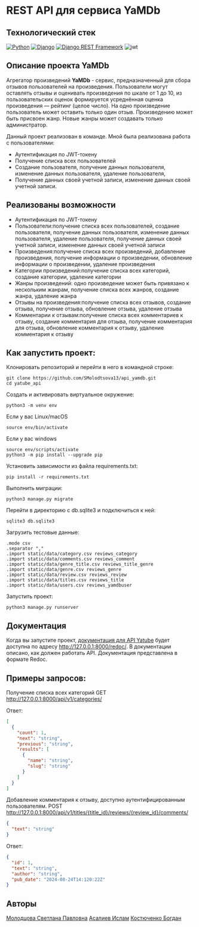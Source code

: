 # REST API для сервиса YaMDb

## Технологический стек
[![Python](https://img.shields.io/badge/-Python-464646?style=flat&logo=Python&logoColor=56C0C0&color=008080)](https://www.python.org/)
[![Django](https://img.shields.io/badge/-Django-464646?style=flat&logo=Django&logoColor=56C0C0&color=008080)](https://www.djangoproject.com/)
[![Django REST Framework](https://img.shields.io/badge/-Django%20REST%20Framework-464646?style=flat&logo=Django%20REST%20Framework&logoColor=56C0C0&color=008080)](https://www.django-rest-framework.org/)
![jwt](https://img.shields.io/badge/JWT-464646?style=flat&logo=JSON%20web%20tokens&logoColor=56C0C0&color=008080) 

## Описание проекта YaMDb
Агрегатор произведений **YaMDb** -  сервис, предназначенный для сбора отзывов пользователей на произведения. Пользователи могут оставлять отзывы и оценивать произведения по шкале от 1 до 10, из пользовательских оценок формируется усреднённая оценка произведения — рейтинг (целое число). На одно произведение пользователь может оставить только один отзыв. Произведению может быть присвоен жанр. Новые жанры может создавать только администратор. 

Данный проект реализован в команде. Мной была реализована работа с пользователями:
- Аутентификация по JWT-токену
- Получение списка всех пользователей
- Создание пользователя, получение данных пользователя, изменение данных пользователя, удаление пользователя,
- Получение данных своей учетной записи, изменение данных своей учетной записи.

## Реализованы возможности
- Аутентификация по JWT-токену  
- Пользователи:получение списка всех пользователей, создание пользователя, получение данных пользователя, изменение данных пользователя, удаление пользователя, получение данных своей учетной записи, изменение данных своей учетной записи
- Произведения:получение списка всех произведений, добавление произведения, получение информации о произведении, обновление информации о произведении, удаление произведения
- Категории произведений:получение списка всех категорий, создание категории, удаление категории
- Жанры произведений: одно произведение может быть привязано к нескольким жанрам, получение списка всех жанров, создание жанра, удаление жанра
- Отзывы на произведения:получение списка всех отзывов, создание отзыва, получение отзыва, обновление отзыва, удаление отзыва
- Комментарии к отзывам:получение списка всех комментариев к отзыву, создание комментария для отзыва, получение комментария для отзыва, обновление комментария к отзыву, удаление комментария к отзыву

## Как запустить проект:

Клонировать репозиторий и перейти в него в командной строке:

```
git clone https://github.com/SMolodtsova13/api_yamdb.git
cd yatube_api
```
Cоздать и активировать виртуальное окружение:
```
python3 -m venv env
```
Если у вас Linux/macOS
```
source env/bin/activate
```
Если у вас windows
```
source env/scripts/activate
python3 -m pip install --upgrade pip
```
Установить зависимости из файла requirements.txt:
```
pip install -r requirements.txt
```
Выполнить миграции:
```
python3 manage.py migrate
```
Перейти в директорию с db.sqlite3 и подключиться к ней:
```
sqlite3 db.sqlite3
```
Загрузить тестовые данные:
```
.mode csv
.separator ","
.import static/data/category.csv reviews_category
.import static/data/comments.csv reviews_comment
.import static/data/genre_title.csv reviews_title_genre
.import static/data/genre.csv reviews_genre
.import static/data/review.csv reviews_review
.import static/data/titles.csv reviews_title
.import static/data/users.csv reviews_yamdbuser
```
Запустить проект:
```
python3 manage.py runserver
```

## Документация
Когда вы запустите проект, [документация для API Yatube](http://127.0.0.1:8000/redoc/) будет доступна по адресу http://127.0.0.1:8000/redoc/. В документации описано, как должен работать API. Документация представлена в формате Redoc.

## Примеры запросов:
Получение списка всех категорий
GET http://127.0.0.1:8000/api/v1/categories/


Ответ:

```json
[
  {
    "count": 1,
    "next": "string",
    "previous": "string",
    "results": [
      {
        "name": "string",
        "slug": "string"
      }
    ]
  }
]
```
Добавление комментария к отзыву, доступно аутентифицированным пользователям.
POST http://127.0.0.1:8000/api/v1/titles/{title_id}/reviews/{review_id}/comments/

```json
{
  "text": "string"
}
```
Ответ:
```json
{
  "id": 1,
  "text": "string",
  "author": "string",
  "pub_date": "2024-08-24T14:120:22Z"
}
```

## Авторы

[Молодцова Светлана Павловна](https://github.com/SMolodtsova13)
[Асалиев Ислам](https://github.com/Izyapa)
[Костюченко Богдан](https://github.com/Bogdan-Kostiuchenko)
